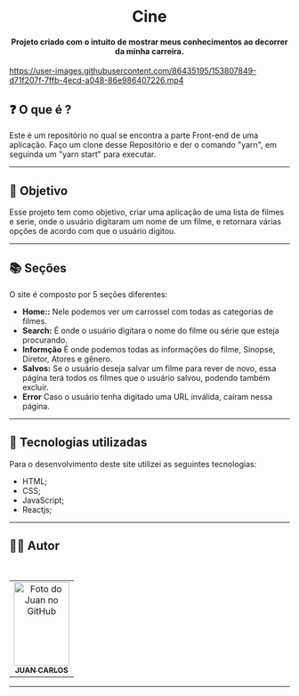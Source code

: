 <h1 align="center">
  <br>Cine
</h1>

<h4 align="center">
  Projeto criado com o intuito de mostrar meus conhecimentos ao decorrer da minha carreira.
</h4>

https://user-images.githubusercontent.com/86435195/153807849-d71f207f-7ffb-4ecd-a048-86e986407226.mp4


## ❓ O que é ?

Este é um repositório no qual se encontra a parte Front-end de uma aplicação. Faço um clone desse Repositório e der o comando "yarn", em seguinda um "yarn start" para executar.



<hr>

## 🎯 Objetivo
Esse projeto tem como objetivo, criar uma aplicação de uma lista de filmes e serie, onde o usuário digitaram um nome de um filme, e retornara várias opções de acordo com que o usuário digitou.
<hr>

## 📚 Seções
O site é composto por 5 seções diferentes:

- **Home::** Nele podemos ver um carrossel com todas as categorias de filmes.
- **Search:** É onde o usuário digitara o nome do filme ou série que esteja procurando.
- **Informção** É onde podemos todas as informações do filme, Sinopse, Diretor, Atores e gênero.
- **Salvos:** Se o usuário deseja salvar um filme para rever de novo, essa página terá todos os filmes que o usuário salvou, podendo também excluir.
- **Error** Caso o usuário tenha digitado uma URL inválida, caíram nessa página.

---

## 💼 Tecnologias utilizadas
Para o desenvolvimento deste site utilizei as seguintes tecnologias:

- HTML;
- CSS;
- JavaScript;
- Reactjs;
---
## 👨‍💻  Autor

 <br>
<table>
  <tr>
    <td align="center">
      <a href="https://github.com/JuanCarllos13">
        <img src="https://user-images.githubusercontent.com/86435195/148881183-10c14efa-9cfa-444e-983b-4ebd408e9513.jpeg" width="100px;" height="150px" alt="Foto do Juan no GitHub"/><br>
        <sub>
          <b>JUAN CARLOS</b>
        </sub>
      </a>
    </td>
  </tr>
</table>
</table>
<hr>
